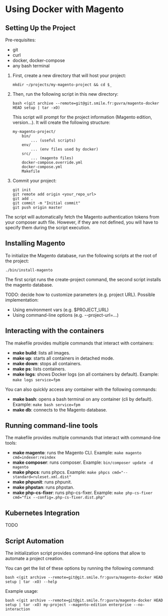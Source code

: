 # Using Docker with Magento

## Setting Up the Project

Pre-requisites:

- git
- curl
- docker, docker-compose
- any bash terminal

1. First, create a new directory that will host your project:
    ```
    mkdir ~/projects/my-magento-project && cd $_
    ```
2. Then, run the following script in this new directory:
    ```
    bash <(git archive --remote=git@git.smile.fr:guvra/magento-docker HEAD setup | tar -xO)
    ```
    This script will prompt for the project information (Magento edition, version...).
    It will create the following structure:
    ```
    my-magento-project/
        bin/
            ... (useful scripts)
        env/
            ... (env files used by docker)
        src/
            ... (magento files)
        docker-compose.override.yml
        docker-compose.yml
        Makefile
    ```
3. Commit your project:
    ```
    git init
    git remote add origin <your_repo_url>
    git add .
    git commit -m "Initial commit"
    git push origin master
    ```

The script will automatically fetch the Magento authentication tokens from your composer auth file.
However, if they are not defined, you will have to specify them during the script execution.

## Installing Magento

To initialize the Magento database, run the following scripts at the root of the project:

```
./bin/install-magento
```

The first script runs the create-project command, the second script installs the magento database.

TODO: decide how to customize parameters (e.g. project URL). Possible implementation:

- Using environment vars (e.g. $PROJECT_URL)
- Using command-line options (e.g. --project-url=...)

## Interacting with the containers

The makefile provides multiple commands that interact with containers:

- **make build**: lists all images.
- **make up**: starts all containers in detached mode.
- **make down**: stops all containers.
- **make ps**: lists containers.
- **make logs**: shows Docker logs (on all containers by default). 
  Example: `make logs service=fpm`

You can also quickly access any container with the following commands:

- **make bash**: opens a bash terminal on any container (cli by default).
  Example: `make bash service=fpm`
- **make db**: connects to the Magento database.

## Running command-line tools

The makefile provides multiple commands that interact with command-line tools:

- **make magento**: runs the Magento CLI.
  Example: `make magento cmd=indexer:reindex`
- **make composer**: runs composer.
  Example: `bin/composer update -d magento`
- **make phpcs**: runs phpcs.
  Example: `make phpcs cmd="--standard=ruleset.xml.dist"`
- **make phpunit**: runs phpunit.
- **make phpstan**: runs phpstan.
- **make php-cs-fixer**: runs php-cs-fixer.
  Example: `make php-cs-fixer cmd="fix --config=.php-cs-fixer.dist.php"`

## Kubernetes Integration

TODO

## Script Automation

The initialization script provides command-line options that allow to automate a project creation.

You can get the list of these options by running the following command:

```
bash <(git archive --remote=git@git.smile.fr:guvra/magento-docker HEAD setup | tar -xO) --help
```

Example usage:

```
bash <(git archive --remote=git@git.smile.fr:guvra/magento-docker HEAD setup | tar -xO) my-project --magento-edition enterprise --no-interaction
```
